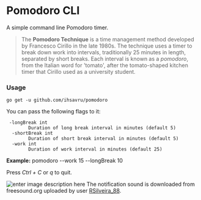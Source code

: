 # Pomodoro CLI
A simple command line Pomodoro timer. 

> The **Pomodoro Technique** is a time management method developed by Francesco Cirillo in the late 1980s. The technique uses a timer to break down work into intervals, traditionally 25 minutes in length, separated by short breaks. Each interval is known as a _pomodoro_, from the Italian word for 'tomato', after the tomato-shaped kitchen timer that Cirillo used as a university student. 

### Usage

`go get -u github.com/ihsavru/pomodoro`

  You can pass the following flags to it:

     -longBreak int
        	Duration of long break interval in minutes (default 5)
      -shortBreak int
        	Duration of short break interval in minutes (default 5)
      -work int
        	Duration of work interval in minutes (default 25)
        	
**Example:** pomodoro --work 15 --longBreak 10

Press *Ctrl + C* or *q* to quit.

![enter image description here](https://user-images.githubusercontent.com/22816171/84430319-257fa800-ac47-11ea-8c3c-cf808595b2f6.png)
The notification sound is downloaded from freesound.org uploaded by user [RSilveira_88](https://freesound.org/people/RSilveira_88/sounds/216306/). 
